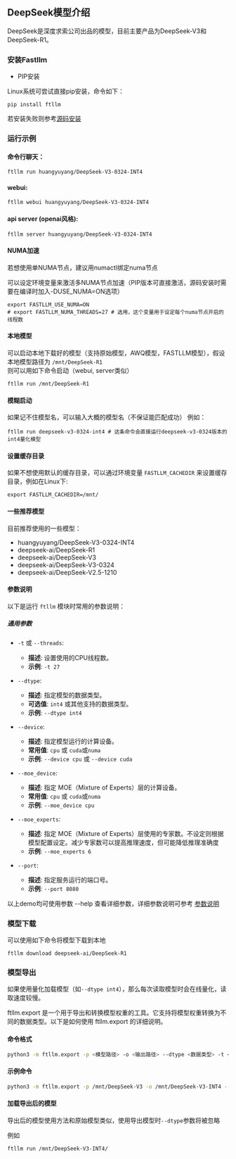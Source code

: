 ## DeepSeek模型介绍

DeepSeek是深度求索公司出品的模型，目前主要产品为DeepSeek-V3和DeepSeek-R1。

### 安装Fastllm

- PIP安装

Linux系统可尝试直接pip安装，命令如下：
```
pip install ftllm
```
若安装失败则参考[源码安装](../README.md#安装)

### 运行示例

#### 命令行聊天：

```
ftllm run huangyuyang/DeepSeek-V3-0324-INT4
```

#### webui:

```
ftllm webui huangyuyang/DeepSeek-V3-0324-INT4
```

#### api server (openai风格):

```
ftllm server huangyuyang/DeepSeek-V3-0324-INT4
```

#### NUMA加速

若想使用单NUMA节点，建议用numactl绑定numa节点

可以设定环境变量来激活多NUMA节点加速（PIP版本可直接激活，源码安装时需要在编译时加入-DUSE_NUMA=ON选项）

```
export FASTLLM_USE_NUMA=ON
# export FASTLLM_NUMA_THREADS=27 # 选用，这个变量用于设定每个numa节点开启的线程数
```

#### 本地模型

可以启动本地下载好的模型（支持原始模型，AWQ模型，FASTLLM模型），假设本地模型路径为 `/mnt/DeepSeek-R1`
则可以用如下命令启动（webui, server类似）

```
ftllm run /mnt/DeepSeek-R1
```

#### 模糊启动

如果记不住模型名，可以输入大概的模型名（不保证能匹配成功）
例如：
```
ftllm run deepseek-v3-0324-int4 # 这条命令会直接运行deepseek-v3-0324版本的int4量化模型
```

#### 设置缓存目录

如果不想使用默认的缓存目录，可以通过环境变量 `FASTLLM_CACHEDIR` 来设置缓存目录，例如在Linux下:

```
export FASTLLM_CACHEDIR=/mnt/
```

#### 一些推荐模型

目前推荐使用的一些模型：

- huangyuyang/DeepSeek-V3-0324-INT4
- deepseek-ai/DeepSeek-R1
- deepseek-ai/DeepSeek-V3
- deepseek-ai/DeepSeek-V3-0324
- deepseek-ai/DeepSeek-V2.5-1210

#### 参数说明

以下是运行 `ftllm` 模块时常用的参数说明：

##### 通用参数

- `-t` 或 `--threads`:
  - **描述**: 设置使用的CPU线程数。
  - **示例**: `-t 27`

- `--dtype`:
  - **描述**: 指定模型的数据类型。
  - **可选值**: `int4` 或其他支持的数据类型。
  - **示例**: `--dtype int4`
  
- `--device`:
  - **描述**: 指定模型运行的计算设备。
  - **常用值**: `cpu` 或 `cuda`或`numa`
  - **示例**: `--device cpu` 或 `--device cuda`

- `--moe_device`:
  - **描述**: 指定 MOE（Mixture of Experts）层的计算设备。
  - **常用值**: `cpu` 或 `cuda`或`numa`
  - **示例**: `--moe_device cpu`

- `--moe_experts`:
  - **描述**: 指定 MOE（Mixture of Experts）层使用的专家数。不设定则根据模型配置设定。减少专家数可以提高推理速度，但可能降低推理准确度
  - **示例**: `--moe_experts 6`

- `--port`:
  - **描述**: 指定服务运行的端口号。
  - **示例**: `--port 8080`

以上demo均可使用参数 --help 查看详细参数，详细参数说明可参考 [参数说明](docs/demo_arguments.md)

### 模型下载

可以使用如下命令将模型下载到本地

```
ftllm download deepseek-ai/DeepSeek-R1
```

### 模型导出

如果使用量化加载模型（如`--dtype int4`），那么每次读取模型时会在线量化，读取速度较慢。

ftllm.export 是一个用于导出和转换模型权重的工具。它支持将模型权重转换为不同的数据类型。以下是如何使用 ftllm.export 的详细说明。

#### 命令格式

``` sh
python3 -m ftllm.export -p <模型路径> -o <输出路径> --dtype <数据类型> -t <线程数>
```

#### 示例命令

``` sh
python3 -m ftllm.export -p /mnt/DeepSeek-V3 -o /mnt/DeepSeek-V3-INT4 --dtype int4 -t 16
```

#### 加载导出后的模型

导出后的模型使用方法和原始模型类似，使用导出模型时`--dtype`参数将被忽略

例如

``` sh
ftllm run /mnt/DeepSeek-V3-INT4/
```
